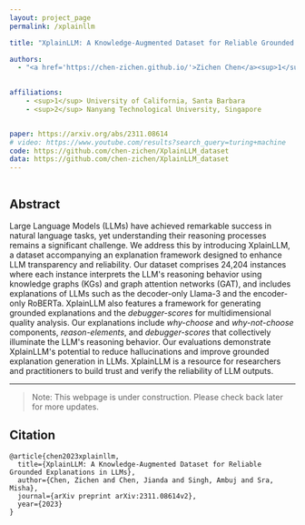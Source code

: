 ```yaml
---
layout: project_page
permalink: /xplainllm

title: "XplainLLM: A Knowledge-Augmented Dataset for Reliable Grounded Explanations in LLMs"

authors:
  - "<a href='https://chen-zichen.github.io/'>Zichen Chen</a><sup>1</sup>, <a href='https://scholar.google.com/citations?user=jEOSgcUAAAAJ'>Jianda Chen</a><sup>2</sup>, <a href='https://sites.cs.ucsb.edu/~ambuj/'>Ambuj K. Singh</a><sup>1</sup>, <a href='https://sites.cs.ucsb.edu/~sra/index.html'>Misha Sra</a><sup>1</sup>"
 

affiliations:
    - <sup>1</sup> University of California, Santa Barbara
    - <sup>2</sup> Nanyang Technological University, Singapore


paper: https://arxiv.org/abs/2311.08614
# video: https://www.youtube.com/results?search_query=turing+machine
code: https://github.com/chen-zichen/XplainLLM_dataset
data: https://github.com/chen-zichen/XplainLLM_dataset
---
```


<!-- Using HTML to center the abstract -->
<div class="columns is-centered has-text-centered">
    <div class="column is-four-fifths">
        <h2>Abstract</h2>
        <div class="content has-text-justified">
Large Language Models (LLMs) have achieved remarkable success in natural language tasks, yet understanding their reasoning processes remains a significant challenge. We address this by introducing XplainLLM, a dataset accompanying an explanation framework designed to enhance LLM transparency and reliability.
Our dataset comprises 24,204 instances where each instance interprets the LLM's reasoning behavior using knowledge graphs (KGs) and graph attention networks (GAT), and includes explanations of LLMs such as the decoder-only Llama-3 and the encoder-only RoBERTa. 
XplainLLM also features a framework for generating grounded explanations and the <i>debugger-scores</i> for multidimensional quality analysis. Our explanations include <i>why-choose</i> and <i>why-not-choose</i> components, <i>reason-elements</i>, and <i>debugger-scores</i> that collectively illuminate the LLM's reasoning behavior.  
Our evaluations demonstrate XplainLLM's potential to reduce hallucinations and improve grounded explanation generation in LLMs. XplainLLM is a resource for researchers and practitioners to build trust and verify the reliability of LLM outputs.
        </div>
    </div>
</div>

---

> Note: This webpage is under construction. Please check back later for more updates.

<!-- ## Background
The paper "On Computable Numbers, with an Application to the Entscheidungsproblem" was published by Alan Turing in 1936. In this groundbreaking paper, Turing introduced the concept of a universal computing machine, now known as the Turing machine.

## Objective
Turing's main objective in this paper was to investigate the notion of computability and its relation to the Entscheidungsproblem (the decision problem), which is concerned with determining whether a given mathematical statement is provable or not.


## Key Ideas
1. Turing first presented the concept of a "computable number," which refers to a number that can be computed by an algorithm or a definite step-by-step process.
2. He introduced the notion of a Turing machine, an abstract computational device consisting of an infinite tape divided into cells and a read-write head. The machine can read and write symbols on the tape, move the head left or right, and transition between states based on a set of rules.
3. Turing demonstrated that the set of computable numbers is enumerable, meaning it can be listed in a systematic way, even though it is not necessarily countable.
4. He proved the existence of non-computable numbers, which cannot be computed by any Turing machine.
5. Turing showed that the Entscheidungsproblem is undecidable, meaning there is no algorithm that can determine, for any given mathematical statement, whether it is provable or not.

![Turing Machine](/static/image/Turing_machine.png)

*Figure 1: A representation of a Turing Machine. Source: [Wiki](https://en.wikipedia.org/wiki/Turing_machine).*

## Table: Comparison of Computable and Non-Computable Numbers

| Computable Numbers | Non-Computable Numbers |
|-------------------|-----------------------|
| Rational numbers, e.g., 1/2, 3/4 | Transcendental numbers, e.g., π, e |
| Algebraic numbers, e.g., √2, ∛3 | Non-algebraic numbers, e.g., √2 + √3 |
| Numbers with finite decimal representations | Numbers with infinite, non-repeating decimal representations |

He used the concept of a universal Turing machine to prove that the set of computable functions is recursively enumerable, meaning it can be listed by an algorithm.

## Significance
Turing's paper laid the foundation for the theory of computation and had a profound impact on the development of computer science. The Turing machine became a fundamental concept in theoretical computer science, serving as a theoretical model for studying the limits and capabilities of computation. Turing's work also influenced the development of programming languages, algorithms, and the design of modern computers. -->

## Citation
```
@article{chen2023xplainllm,
  title={XplainLLM: A Knowledge-Augmented Dataset for Reliable Grounded Explanations in LLMs},
  author={Chen, Zichen and Chen, Jianda and Singh, Ambuj and Sra, Misha},
  journal={arXiv preprint arXiv:2311.08614v2},
  year={2023}
}
```
